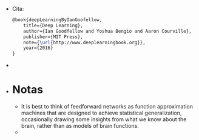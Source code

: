 - Cita:
  ```latex
  @book{deepLearningByIanGoofellow,
      title={Deep Learning},
      author={Ian Goodfellow and Yoshua Bengio and Aaron Courville},
      publisher={MIT Press},
      note={\url{http://www.deeplearningbook.org}},
      year={2016}
  }
  ```
-
- # Notas
	- It is best to think of feedforward networks as function approximation machines that are designed to achieve statistical generalization, occasionally drawing some insights from what we know about the brain, rather than as models of brain functions.
	-